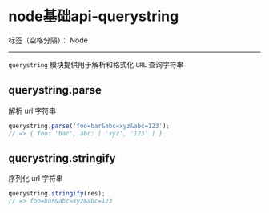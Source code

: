 ﻿# node基础api-querystring

标签（空格分隔）： Node

---

`querystring` 模块提供用于解析和格式化 `URL` 查询字符串

<h2>querystring.parse</h2>

解析 url 字符串

```javascript
querystring.parse('foo=bar&abc=xyz&abc=123');
// => { foo: 'bar', abc: [ 'xyz', '123' ] }
```

<h2>querystring.stringify</h2>

序列化 url 字符串

```javascript
querystring.stringify(res);
// => foo=bar&abc=xyz&abc=123
```




